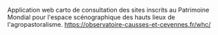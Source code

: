Application web carto de consultation des sites inscrits au Patrimoine Mondial pour l'espace scénographique des hauts lieux de l'agropastoralisme.
https://observatoire-causses-et-cevennes.fr/whc/
